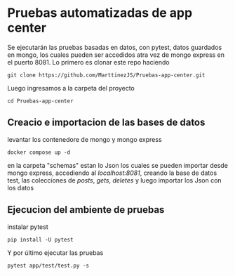 # Pruebas automatizadas de app center
Se ejecutarán las pruebas basadas en datos, con pytest, datos guardados en mongo, los cuales pueden ser accedidos atra vez de mongo express en el puerto 8081. Lo primero es clonar este repo haciendo  
~~~
git clone https://github.com/MarttinezJS/Pruebas-app-center.git
~~~
Luego ingresamos a la carpeta del proyecto
~~~
cd Pruebas-app-center
~~~
## Creacio e importacion de las bases de datos
levantar los contenedore de mongo y mongo express
~~~
docker compose up -d
~~~
en la carpeta "schemas" estan lo Json los cuales se pueden importar desde mongo express, accediendo al *localhost:8081*, creando la base de datos test, las colecciones de *posts*, *gets*, *deletes* y luego importar los Json con los datos
## Ejecucion del ambiente de pruebas
instalar pytest
~~~
pip install -U pytest
~~~
Y por último ejecutar las pruebas
~~~
pytest app/test/test.py -s
~~~
